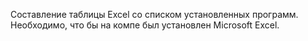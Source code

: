 Составление таблицы Excel со списком установленных программ.
Необходимо, что бы на компе был установлен Microsoft Excel. 
